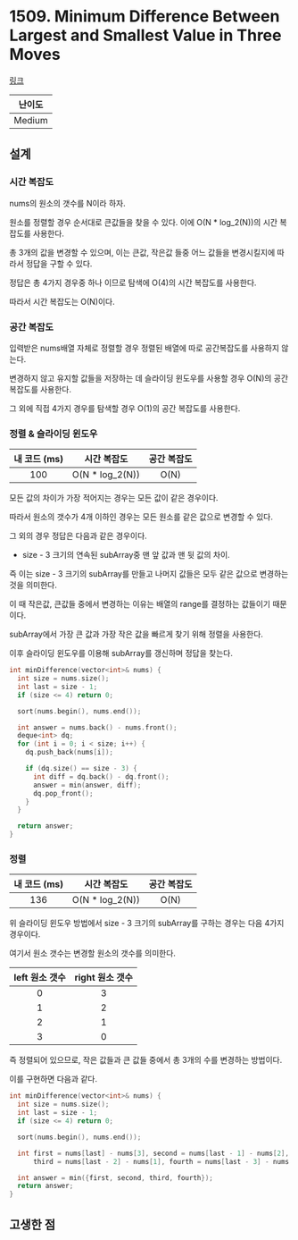# 1509. Minimum Difference Between Largest and Smallest Value in Three Moves

[링크](https://leetcode.com/problems/minimum-difference-between-largest-and-smallest-value-in-three-moves/)

| 난이도 |
| :----: |
| Medium |

## 설계

### 시간 복잡도

nums의 원소의 갯수를 N이라 하자.

원소를 정렬할 경우 순서대로 큰값들을 찾을 수 있다. 이에 O(N \* log_2(N))의 시간 복잡도를 사용한다.

총 3개의 값을 변경할 수 있으며, 이는 큰값, 작은값 들중 어느 값들을 변경시킬지에 따라서 정답을 구할 수 있다.

정답은 총 4가지 경우중 하나 이므로 탐색에 O(4)의 시간 복잡도를 사용한다.

따라서 시간 복잡도는 O(N)이다.

### 공간 복잡도

입력받은 nums배열 자체로 정렬할 경우 정렬된 배열에 따로 공간복잡도를 사용하지 않는다.

변경하지 않고 유지할 값들을 저장하는 데 슬라이딩 윈도우를 사용할 경우 O(N)의 공간 복잡도를 사용한다.

그 외에 직접 4가지 경우를 탐색할 경우 O(1)의 공간 복잡도를 사용한다.

### 정렬 & 슬라이딩 윈도우

| 내 코드 (ms) |   시간 복잡도    | 공간 복잡도 |
| :----------: | :--------------: | :---------: |
|     100      | O(N \* log_2(N)) |    O(N)     |

모든 값의 차이가 가장 적어지는 경우는 모든 값이 같은 경우이다.

따라서 원소의 갯수가 4개 이하인 경우는 모든 원소를 같은 값으로 변경할 수 있다.

그 외의 경우 정답은 다음과 같은 경우이다.

- size - 3 크기의 연속된 subArray중 맨 앞 값과 맨 뒷 값의 차이.

즉 이는 size - 3 크기의 subArray를 만들고 나머지 값들은 모두 같은 값으로 변경하는것을 의미한다.

이 때 작은값, 큰값들 중에서 변경하는 이유는 배열의 range를 결정하는 값들이기 때문이다.

subArray에서 가장 큰 값과 가장 작은 값을 빠르게 찾기 위해 정렬을 사용한다.

이후 슬라이딩 윈도우를 이용해 subArray를 갱신하며 정답을 찾는다.

```cpp
int minDifference(vector<int>& nums) {
  int size = nums.size();
  int last = size - 1;
  if (size <= 4) return 0;

  sort(nums.begin(), nums.end());

  int answer = nums.back() - nums.front();
  deque<int> dq;
  for (int i = 0; i < size; i++) {
    dq.push_back(nums[i]);

    if (dq.size() == size - 3) {
      int diff = dq.back() - dq.front();
      answer = min(answer, diff);
      dq.pop_front();
    }
  }

  return answer;
}
```

### 정렬

| 내 코드 (ms) |   시간 복잡도    | 공간 복잡도 |
| :----------: | :--------------: | :---------: |
|     136      | O(N \* log_2(N)) |    O(N)     |

위 슬라이딩 윈도우 방법에서 size - 3 크기의 subArray를 구하는 경우는 다음 4가지 경우이다.

여기서 원소 갯수는 변경할 원소의 갯수를 의미한다.

| left 원소 갯수 | right 원소 갯수 |
| :------------: | :-------------: |
|       0        |        3        |
|       1        |        2        |
|       2        |        1        |
|       3        |        0        |

즉 정렬되어 있으므로, 작은 값들과 큰 값들 중에서 총 3개의 수를 변경하는 방법이다.

이를 구현하면 다음과 같다.

```cpp
int minDifference(vector<int>& nums) {
  int size = nums.size();
  int last = size - 1;
  if (size <= 4) return 0;

  sort(nums.begin(), nums.end());

  int first = nums[last] - nums[3], second = nums[last - 1] - nums[2],
      third = nums[last - 2] - nums[1], fourth = nums[last - 3] - nums[0];

  int answer = min({first, second, third, fourth});
  return answer;
}
```

## 고생한 점
